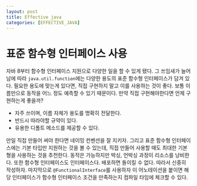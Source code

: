 ```yaml
---
layout: post
title: Effective java
categories: [EFFECTIVE_JAVA]
---
```


# 표준 함수형 인터페이스 사용

자바 8부터 함수형 인터페이스 지원으로 다양한 일을 할 수 있게 됐다. 그 쓰임새가 늘어남에 따라 `java.util.function`에는 다양한 용도의 표준 함수형 인터페이스가
담겨 있다. 필요한 용도에 맞는게 있다면, 직접 구현하지 말고 이를 사용하는 것이 좋다. 보통 이름만으로 동작을 어느 정도 예측할 수 있기 때문이다. 만약 직접 구현해야한다면
언제 구현하는게 좋을까?

- 자주 쓰이며, 이름 자체가 용도를 명확히 전달한다.
- 반드시 따라야할 규약이 있다. 
- 유용한 디폴트 메소드를 제공할 수 있다. 

만일 직접 만들어 써야 한다면 네이밍 컨벤션을 잘 지키자. 그리고 표준 함수형 인터페이스에는 기본 타입만 지원하는 것을 볼 수 있는데, 직접 만들어 사용할 때도
최대한 기본형을 사용하는 것을 추천한다. 동작은 가능하지만 박싱, 언박싱 과정이 리소스를 낭비한다. 또한 함수형 인터페이스도 인터페이스다. 배포하면 돌이킬 수 없다. 
따라서 신중히 작성하자. 마지막으로 `@FunctionalInterface`를 사용하자 이 어노테이션을 붙이면 해당 인터페이스가 함수형 인터페이스 조건을 만족하는지 컴파일 타임에
체크할 수 있다. 